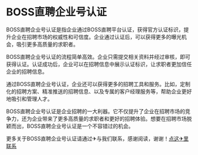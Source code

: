 # BOSS直聘企业号认证

BOSS直聘企业号认证是指企业通过BOSS直聘平台认证，获得官方认证标识，提升企业在招聘市场的权威性和可信度。企业通过认证后，可以获得更多的曝光机会，吸引更多高质量的求职者。

BOSS直聘企业号认证的流程简单高效。企业只需提交相关资料并经过审核，即可获得认证。认证成功后，企业可以在招聘信息中展示认证标识，让求职者更加信任企业的招聘信息。

通过BOSS直聘企业号认证，企业还可以获得更多的招聘工具和服务。比如，定制化的招聘方案、精准推送的招聘信息、以及专属的客户经理服务等，帮助企业更好地吸引和管理人才。

BOSS直聘企业号认证是企业招聘的一大利器。它不仅提升了企业在招聘市场的竞争力，还为企业带来了更多高质量的求职者和更好的招聘体验。想要在招聘市场脱颖而出，BOSS直聘企业号认证是一个不容错过的机会。

更多关于BOSS直聘企业号认证请通过✈与我们联系，感谢阅读，谢谢！[点这✈里联系](https://1.k02.cc)